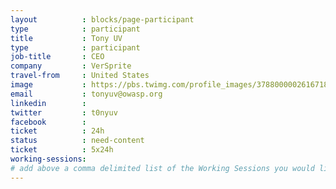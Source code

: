 ```yaml
---
layout          : blocks/page-participant
type            : participant
title           : Tony UV
type            : participant
job-title       : CEO
company         : VerSprite
travel-from     : United States
image           : https://pbs.twimg.com/profile_images/378800000261671870/b1add9442c0a2690c3480e86a962212f_400x400.png
email           : tonyuv@owasp.org
linkedin        :
twitter         : t0nyuv
facebook        :
ticket          : 24h
status          : need-content
ticket          : 5x24h
working-sessions:
# add above a comma delimited list of the Working Sessions you would like to attend (use the session's title)
---
```

